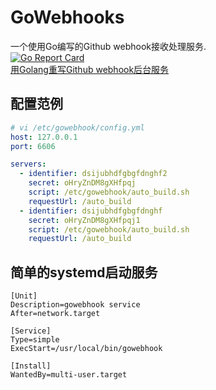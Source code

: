 # GoWebhooks
一个使用Go编写的Github webhook接收处理服务.  
[![Go Report Card](https://goreportcard.com/badge/github.com/moonagic/GoWebhook)](https://goreportcard.com/report/github.com/moonagic/GoWebhook)  
[用Golang重写Github webhook后台服务](https://moonagic.com/make-webhook-backend-with-golang/)

## 配置范例
```yml
# vi /etc/gowebhook/config.yml
host: 127.0.0.1
port: 6606

servers:
  - identifier: dsijubhdfgbgfdnghf2
    secret: oHryZnDM8gXHfpqj
    script: /etc/gowebhook/auto_build.sh
    requestUrl: /auto_build
  - identifier: dsijubhdfgbgfdnghf
    secret: oHryZnDM8gXHfpqj1
    script: /etc/gowebhook/auto_build.sh
    requestUrl: /auto_build
```

## 简单的systemd启动服务
```
[Unit]
Description=gowebhook service
After=network.target

[Service]
Type=simple
ExecStart=/usr/local/bin/gowebhook

[Install]
WantedBy=multi-user.target
```
